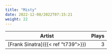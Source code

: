 ```yaml
---
title: "Misty"
date: 2022-12-08/2022T07:15:21
weight: 22
---
```




 Artist | Plays 
----- | -----:
[Frank Sinatra]({{< ref "t739">}}) | 3
